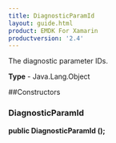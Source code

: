 ```yaml
---
title: DiagnosticParamId
layout: guide.html
product: EMDK For Xamarin
productversion: '2.4'
---
```

The diagnostic parameter IDs.

**Type** - Java.Lang.Object

##Constructors
### DiagnosticParamId 
**public DiagnosticParamId ();**







